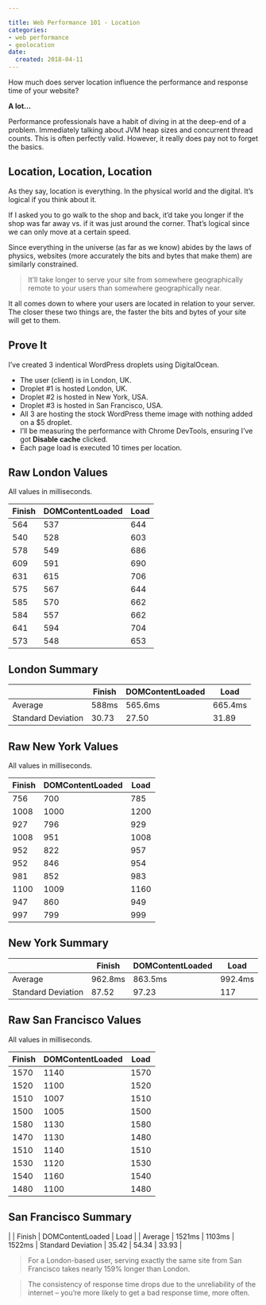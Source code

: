 ```yaml
---

title: Web Performance 101 - Location
categories:
- web performance
- geolocation
date:
  created: 2018-04-11
---
```


How much does server location influence the performance and response time of your website?

**A lot...**

<!-- more -->

Performance professionals have a habit of diving in at the deep-end of a problem. Immediately talking about JVM heap sizes and concurrent thread counts. This is often perfectly valid. However, it really does pay not to forget the basics.

## Location, Location, Location

As they say, location is everything. In the physical world and the digital. It’s logical if you think about it.

If I asked you to go walk to the shop and back, it’d take you longer if the shop was far away vs. if it was just around the corner. That’s logical since we can only move at a certain speed.

Since everything in the universe (as far as we know) abides by the laws of physics, websites (more accurately the bits and bytes that make them) are similarly constrained.

> It’ll take longer to serve your site from somewhere geographically remote to your users than somewhere geographically near.

It all comes down to where your users are located in relation to your server. The closer these two things are, the faster the bits and bytes of your site will get to them.

## Prove It

I’ve created 3 indentical WordPress droplets using DigitalOcean.

- The user (client) is in London, UK.
- Droplet #1 is hosted London, UK.
- Droplet #2 is hosted in New York, USA.
- Droplet #3 is hosted in San Francisco, USA.
- All 3 are hosting the stock WordPress theme image with nothing added on a $5 droplet.
- I’ll be measuring the performance with Chrome DevTools, ensuring I’ve got **Disable cache** clicked.
- Each page load is executed 10 times per location.
 

## Raw London Values

All values in milliseconds.

| Finish | DOMContentLoaded | Load |
|--------|------------------|------|
| 564    | 537              | 644  |
| 540    | 528              | 603  |
| 578    | 549              | 686  |
| 609    | 591              | 690  |
| 631    | 615	            | 706  |
| 575    | 567	            | 644  |
| 585    | 570	            | 662  |
| 584    | 557	            | 662  |
| 641    | 594	            | 704  |
| 573    | 548	            | 653  |
 
## London Summary

|                    | Finish | DOMContentLoaded | Load    |
|--------------------|--------|------------------|---------|
| Average            | 588ms  | 565.6ms          | 665.4ms |
| Standard Deviation | 30.73  | 27.50            | 31.89   |

## Raw New York Values

All values in milliseconds.	

| Finish  | DOMContentLoaded | Load |
|---------|------------------|------|
| 756     | 700              | 785  |
| 1008    | 1000             | 1200 |
| 927     | 796              | 929  |
| 1008	  | 951              | 1008 |
| 952     | 822              | 957  |
| 952     | 846              | 954  |
| 981     | 852              | 983  |
| 1100    | 1009             | 1160 |
| 947     | 860              | 949  |
| 997     | 799              | 999  |
 
## New York Summary

|                    | Finish   | DOMContentLoaded | Load    |
|--------------------|----------|------------------|---------|
| Average            | 962.8ms  | 863.5ms          | 992.4ms |
| Standard Deviation | 87.52    | 97.23            | 117     |


## Raw San Francisco Values

All values in milliseconds.

| Finish | DOMContentLoaded	| Load |
|--|--|--|
| 1570	| 1140	| 1570 |
| 1520 | 1100 | 1520 |
| 1510 | 1007 | 1510 |
| 1500 | 1005 | 1500 |
| 1580 | 1130 | 1580 |
| 1470 | 1130 | 1480 |
| 1510 | 1140 | 1510 |
| 1530 | 1120 | 1530 |
| 1540 | 1160 | 1540 |
| 1480 | 1100 | 1480 |

## San Francisco Summary

| |	Finish | DOMContentLoaded | Load |
| Average | 1521ms | 1103ms | 1522ms |
Standard Deviation | 35.42 | 54.34 | 33.93 |

> For a London-based user, serving exactly the same site from San Francisco takes nearly 159% longer than London.

> The consistency of response time drops due to the unreliability of the internet – you’re more likely to get a bad response time, more often.

